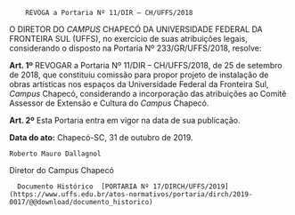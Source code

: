         REVOGA a Portaria Nº 11/DIR – CH/UFFS/2018  

 

 O DIRETOR DO *CAMPUS* CHAPECÓ DA UNIVERSIDADE FEDERAL DA FRONTEIRA SUL (UFFS), no exercício de suas atribuições legais, considerando o disposto na Portaria Nº 233/GR/UFFS/2018, resolve:

  

 **Art. 1º** REVOGAR a Portaria Nº 11/DIR – CH/UFFS/2018, de 25 de setembro de 2018, que constituiu comissão para propor projeto de instalação de obras artísticas nos espaços da Universidade Federal da Fronteira Sul, *Campus* Chapecó, considerando a incorporação das atribuições ao Comitê Assessor de Extensão e Cultura do *Campus* Chapecó.

  

 **Art. 2º** Esta Portaria entra em vigor na data de sua publicação.

  

  

  

   **Data do ato:** Chapecó-SC, 31 de outubro de 2019.   
 

    Roberto Mauro Dallagnol   
 Diretor do Campus Chapecó 

      Documento Histórico  [PORTARIA Nº 17/DIRCH/UFFS/2019](https://www.uffs.edu.br/atos-normativos/portaria/dirch/2019-0017/@@download/documento_historico)     
      